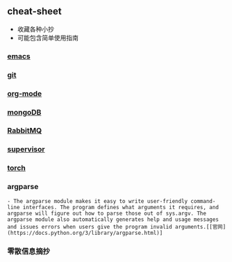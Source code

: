 ## cheat-sheet
- 收藏各种小抄
- 可能包含简单使用指南

### [emacs](https://github.com/daodaogua/cheat-sheet/tree/master/emacs)

### [git](https://github.com/daodaogua/cheat-sheet/tree/master/git)

### [org-mode](https://github.com/daodaogua/cheat-sheet/tree/master/org-mode)

### [mongoDB](https://github.com/daodaogua/cheat-sheet/tree/master/MongoDB)

### [RabbitMQ](https://github.com/daodaogua/cheat-sheet/tree/master/RabbitMQ)

### [supervisor](https://github.com/daodaogua/cheat-sheet/tree/master/supervisor)

### [torch](https://github.com/daodaogua/cheat-sheet/tree/master/Torch)

### argparse
    - The argparse module makes it easy to write user-friendly command-line interfaces. The program defines what arguments it requires, and argparse will figure out how to parse those out of sys.argv. The argparse module also automatically generates help and usage messages and issues errors when users give the program invalid arguments.[[官网](https://docs.python.org/3/library/argparse.html)]

### 零散信息摘抄
